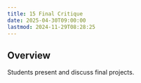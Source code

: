 ```yaml
---
title: 15 Final Critique
date: 2025-04-30T09:00:00
lastmod: 2024-11-29T08:28:25
---
```


## Overview

Students present and discuss final projects.
